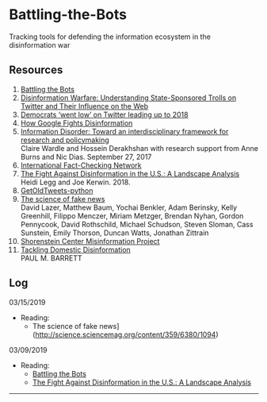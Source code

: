 # Battling-the-Bots
Tracking tools for defending the information ecosystem in the disinformation war

## Resources

1. [Battling the Bots](https://foreignpolicy.com/2018/11/12/battling-the-bots-ai-russia-disinformation-fake-news/)
2. [Disinformation Warfare: Understanding State-Sponsored Trolls on Twitter and Their Influence on the Web](https://arxiv.org/pdf/1801.09288.pdf)
3. [Democrats ‘went low’ on Twitter leading up to 2018](https://www.rollcall.com/news/campaigns/lead-midterms-twitter-republicans-went-high-democrats-went-low)
3. [How Google Fights Disinformation](https://storage.googleapis.com/gweb-uniblog-publish-prod/documents/HowGoogleFightsDisinformation.pdf?utm_campaign=NLP%20News&utm_medium=email&utm_source=Revue%20newsletter)
3. [Information Disorder: Toward an interdisciplinary framework for research and policymaking](https://shorensteincenter.org/wp-content/uploads/2017/10/PREMS-162317-GBR-2018-Report-de%CC%81sinformation.pdf?x78124)
   <br/>Claire Wardle and Hossein Derakhshan with research support from Anne Burns and Nic Dias. September 27, 2017
3. [International Fact-Checking Network](https://www.poynter.org/ifcn/)
3. [The Fight Against Disinformation in the U.S.: A Landscape Analysis](https://shorensteincenter.org/the-fight-against-disinformation-in-the-u-s-a-landscape-analysis/)
<br/>Heidi Legg and Joe Kerwin. 2018.
4. [GetOldTweets-python](https://github.com/Jefferson-Henrique/GetOldTweets-python)
4. [The science of fake news](http://science.sciencemag.org/content/359/6380/1094)
   <br/> David Lazer, Matthew Baum, Yochai Benkler, Adam Berinsky, Kelly Greenhill, Filippo Menczer, Miriam Metzger, Brendan Nyhan, Gordon Pennycook, David Rothschild, Michael Schudson, Steven Sloman, Cass Sunstein, Emily Thorson, Duncan Watts, Jonathan Zittrain
4. [Shorenstein Center Misinformation Project](https://shorensteincenter.org/about-us/areas-of-focus/misinformation/)
5. [Tackling Domestic Disinformation](https://issuu.com/nyusterncenterforbusinessandhumanri/docs/nyu_domestic_disinformation_digital?e=31640827/68184927)
<br/>PAUL M. BARRETT

## Log
03/15/2019
- Reading:
  * The science of fake news](http://science.sciencemag.org/content/359/6380/1094)

03/09/2019
- Reading:
  * [Battling the Bots](https://foreignpolicy.com/2018/11/12/battling-the-bots-ai-russia-disinformation-fake-news/)
  * [The Fight Against Disinformation in the U.S.: A Landscape Analysis](https://shorensteincenter.org/the-fight-against-disinformation-in-the-u-s-a-landscape-analysis/)
-----
